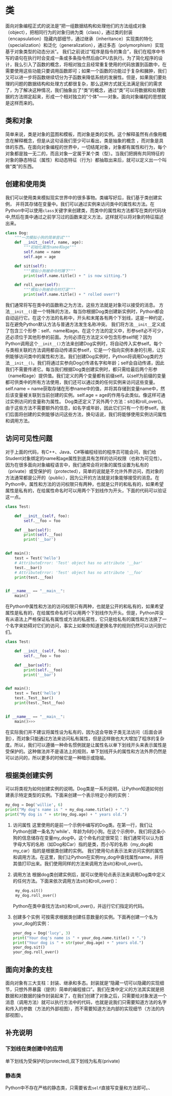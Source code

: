 # 类

面向对象编程正式的说法是“把一组数据结构和处理他们的方法组成对象（object），把相同行为的对象归纳为类（class），通过类的封装（encapsulation）隐藏内部细节，通过继承（inheritance）实现类的特化（specialization）和泛化（generalization），通过多态（polymorphism）实现基于对象类型的动态分派”。
我们之前说过“程序是指令的集合”，我们在程序中书写的语句在执行时会变成一条或多条指令然后由CPU去执行。为了简化程序的设计，我么引入了函数的概念，将相对独立且经常重复使用的代码放置到函数中，在需要使用这些功能只要调用函数即可；如果一个函数的功能过于复杂和臃肿，我们又可以进一步将函数继续切分为子函数来降低系统的发展性。但是，如果我们要处理的问题的数据结构和处理方式都很复杂，那么这种方式就无法满足我们的需求了，为了解决这种情况，我们抽象出了“类”的概念，通过“类”可以将数据和处理数据的方法绑定起来，形成一个相对独立的“个体”——对象。面向对象编程的思想就是这样而来的。

## 类和对象

简单来说，类是对象的蓝图和模板，而对象是类的实例。这个解释虽然有点像用概念在解释概念，但是从这句话我们至少可以看出，类是抽象的概念
，而对象是具体的东西。在面向对象编程的世界中，一切结尾对象，对象都有属性和行为，每个对象都是独一无二的，而且对象一定属于某个类（型）。当我们把拥有共同特征的对象的静态特征（属性）和动态特征（行为）都抽取出来后，就可以定义出一个叫做“类”的东西。

## 创建和使用类

我们可以使用类来模拟现实世界中的很多事物。类编写好后，我们基于类创建实例， 并将其存储在变量中。我们可以通过实例来访问类中的属性和方法。在Python中可以使用`class`关键字来创建类，而类中的属性和方法都写在类的代码块中,然后在类中通过之前学习过的函数来定义方法，这样就可以将对象的特征描述出来。

```python
class Dog:
    """一次模拟小狗的简单尝试"""
    def __init__(self, name, age):
        """初始化属性name和age"""
        self.name = name
        self.age = age

    def sit(self):
        """模拟小狗被命令时蹲下"""
        print(self.name.title() + " is now sitting.")

    def roll_over(self):
        """模拟小狗被命令时打滚"""
        print(self.name.title() + " rolled over!")
```

我们通常将写在类中的函数称之为方法，这些方法就是对象可以接受的消息。
方法`__init__()`是一个特殊的方法，每当你根据Dog类创建新实例时，Python都会自动运行它。在这个方法的名称中，开头和末尾各有两个下划线，这是一种约定，旨在避免Python默认方法与普通方法发生名称冲突。
我们将方法`__init__`定义成了包含三个形参：self、name和age。在这个方法的定义中，形参self必不可少，还必须位于其他形参的前面。为何必须在方法定义中包含形参self呢？因为Python调用这个`__init__()`方法来创建Dog实例时，将自动传入实参self。每个与类相关联的方法调用都自动传递实参self，它是一个指向实例本身的引用，让实例能够访问类中的属性和方法。我们创建Dog实例时，Python将调用Dog类的方法`__init__()`。我们将通过实参向Dog()传递名字和年龄；self会自动传递，因此我们不需要传递它。每当我们根据Dog类创建实例时，都只需给最后两个形参（name和age）提供值。我们定义的两个变量都有前缀self。以self为前缀的变量都可供类中的所有方法使用，我们还可以通过类的任何实例来访问这些变量。self.name = name获取存储在形参name中的值，并将其存储到变量name中，然后该变量被关联到当前创建的实例。self.age = age的作用与此类似。像这样可通过实例访问的变量称为属性。
Dog类还定义了另外两个方法：sit()和roll_over()。由于这些方法不需要额外的信息，如名字或年龄，因此它们只有一个形参self。我们后面将创建的实例能够访问这些方法，换句话说，我们将能够使用实例访问属性和调用方法。

## 访问可见性问题

对于上面的代码，有C++、Java、C#等编程经验的程序员可能会问，我们给Student对象绑定的name和age属性到底具有怎样的访问权限（也称为可见性）。因为在很多面向对象编程语言中，我们通常会将对象的属性设置为私有的（private）或受保护的（protected），简单的说就是不允许外界访问，而对象的方法通常都是公开的（public），因为公开的方法就是对象能够接受的消息。在Python中，属性和方法的访问权限只有两种，也就是公开的和私有的，如果希望属性是私有的，在给属性命名时可以用两个下划线作为开头，下面的代码可以验证这一点。

```python
class Test:

    def __init__(self, foo):
        self.__foo = foo

    def __bar(self):
        print(self.__foo)
        print('__bar')


def main():
    test = Test('hello')
    # AttributeError: 'Test' object has no attribute '__bar'
    test.__bar()
    # AttributeError: 'Test' object has no attribute '__foo'
    print(test.__foo)


if __name__ == "__main__":
    main()
```

在Python中属性和方法的访问权限只有两种，也就是公开的和私有的，如果希望属性是私有的，在给属性命名时可以用两个下划线作为开头。但是，Python并没有从语法上严格保证私有属性或方法的私密性，它只是给私有的属性和方法换了一个名字来妨碍对它们的访问，事实上如果你知道更换名字的规则仍然可以访问到它们。

```python
class Test:

    def __init__(self, foo):
        self.__foo = foo

    def __bar(self):
        print(self.__foo)
        print('__bar')


def main():
    test = Test('hello')
    test._Test__bar()
    print(test._Test__foo)


if __name__ == "__main__":
    main()>>> 
```

在实际我们并不建议将属性设为私有的，因为这会导致子类无法访问（后面会讲到），而对象只能通过方法来访问私有属性，但是这样做也大大增加了程序的复杂度。所以，我们可以遵循一种命名惯例就是让属性名以单下划线开头来表示属性是受保护的。这种做法并不是语法上的规则，单下划线开头的属性和方法外界仍然是可以访问的，所以更多的时候它是一种暗示或隐喻。

## 根据类创建实例

可以将类视为如何创建实例的说明。Dog类是一系列说明，让Python知道如何创建表示特定类型的实例。下面来创建一个表示特定小狗的实例：

```python
my_dog = Dog('willie', 6)
print("My dog's name is " + my_dog.name.title() + ".")
print("My dog is " + str(my_dog.age) + " years old.")

```

1. 访问属性
这里使用的是前一个示例中编写的Dog类。在第一行，我们让Python创建一条名为'while'、年龄为6的小狗。在这个示例中，我们将这条小狗的信息储存在变量my_dog中。这个命名约定很常见：我们通常可以认为首字母大写的名称（如Dog和Car）指的是类，而小写的名称（my_dog和my_car）指的是根据类创建的实例。
我们使用句点表示法来访问实例的属性和调用方法。在这里，我们让Python在实例my_dog中查找属性name，并将其值打印出来。我们使用同样的方法来调用方法sit()和roll_over()。
2. 调用方法
   根据dog类创建实例后，就可以使用句点表示法来调用Dog类中定义的任何方法。下面来依次调用方法sit()和roll_over()：

   ```python
    my_dog.sit()
    my_dog.roll_over()
   ```

    Python在类中查找方法sit()和roll_over()，并运行它们指定的代码。
3. 创建多个实例
    可按需求根据类创建任意数量的实例。下面再创建一个名为your_dog的实例：

    ```python
    your_dog = Dog('lucy', 3)
    print("Your dog's name is " + your_dog.name.title() + ".")
    print("Your dog is " + str(your_dog.age) + " years old.")
    your_dog.sit()
    your_dog.roll_over()
    ```

## 面向对象的支柱

面向对象有三大支柱：封装、继承和多态。封装就是“隐藏一切可以隐藏的实现细节，只想外界暴露（提供）简单的编程接口”。我们在类中定义的方法其实就是把数据和对数据的操作封装起来了，在我们创建了对象之后，只需要给对象发送一个消息（调用方法）就可以执行方法中的代码，也就是说我们只需要知道方法的名字和传入的参数（方法的外部视图），而不需要知道方法内部的实现细节（方法的内部视图）。

## 补充说明

### 下划线在类创建中的应用

单下划线为受保护的(protected),双下划线为私有(private)

### 静态类

Python中不存在严格的静态类，只需要省去`self`直接写变量和方法即可。、